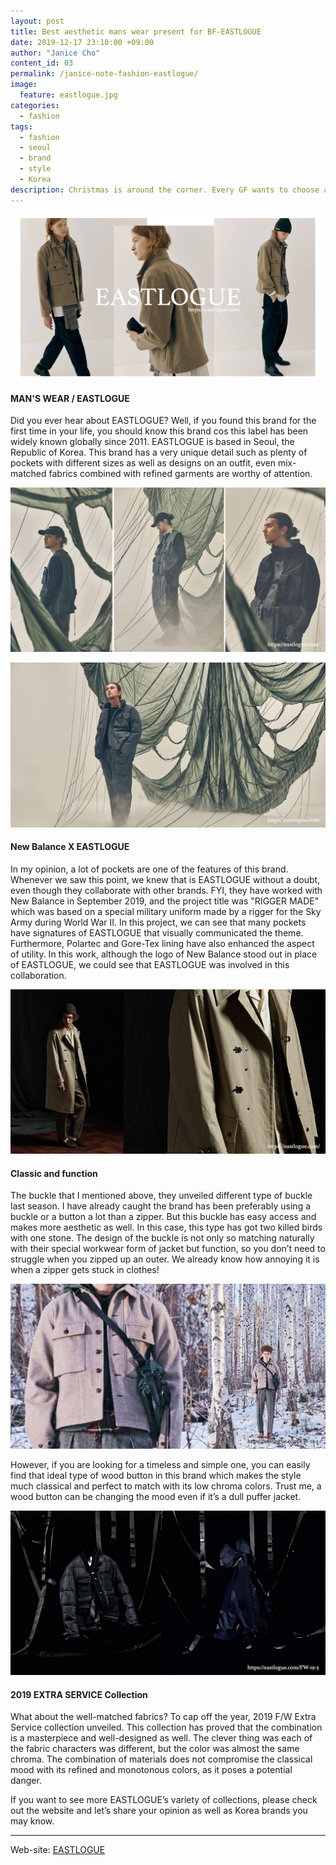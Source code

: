 ```yaml
---
layout: post
title: Best aesthetic mans wear present for BF-EASTLOGUE
date: 2019-12-17 23:10:00 +09:00
author: "Janice Cho"
content_id: 03
permalink: /janice-note-fashion-eastlogue/
image:
  feature: eastlogue.jpg
categories:
  - fashion
tags:
  - fashion
  - seoul
  - brand
  - style
  - Korea
description: Christmas is around the corner. Every GF wants to choose and gives a perfect present for their BF. In this case, EASTLOGUE is the best timeless brand. Let's check out the post!
---
```


![eastlogue-main](/img/post/03/eastlogue.jpg)

#### MAN'S WEAR / EASTLOGUE

Did you ever hear about EASTLOGUE? Well, if you found this brand for the first time in your life, you should know this brand cos this label has been widely known globally since 2011. EASTLOGUE is based in Seoul, the Republic of Korea. This brand has a very unique detail such as plenty of pockets with different sizes as well as designs on an outfit, even mix-matched fabrics combined with refined garments are worthy of attention.





![img01](/img/post/03/img01.jpg)

![img02](/img/post/03/img02.jpg)

#### New Balance X EASTLOGUE

In my opinion, a lot of pockets are one of the features of this brand. Whenever we saw this point, we knew that is EASTLOGUE without a doubt, even though they collaborate with other brands. FYI, they have worked with New Balance in September 2019, and the project title was "RIGGER MADE" which was based on a special military uniform made by a rigger for the Sky Army during World War II. In this project, we can see that many pockets have signatures of EASTLOGUE that visually communicated the theme. Furthermore, Polartec and Gore-Tex lining have also enhanced the aspect of utility. In this work, although the logo of New Balance stood out in place of EASTLOGUE, we could see that EASTLOGUE was involved in this collaboration.



![img03](/img/post/03/img03.jpg)

#### Classic and function

The buckle that I mentioned above, they unveiled different type of buckle last season. I have already caught the brand has been preferably using a buckle or a button a lot than a zipper. But this buckle has easy access and makes more aesthetic as well. In this case, this type has got two killed birds with one stone. The design of the buckle is not only so matching naturally with their special workwear form of jacket but function, so you don’t need to struggle when you zipped up an outer. We already know how annoying it is when a zipper gets stuck in clothes!

![img04](/img/post/03/img04.jpg)

However, if you are looking for a timeless and simple one, you can easily find that ideal type of wood button in this brand which makes the style much classical and perfect to match with its low chroma colors. Trust me, a wood button can be changing the mood even if it’s a dull puffer jacket.



![img05](/img/post/03/img05.jpg)

#### 2019 EXTRA SERVICE Collection

What about the well-matched fabrics? To cap off the year, 2019 F/W Extra Service collection unveiled. This collection has proved that the combination is a masterpiece and well-designed as well. The clever thing was each of the fabric characters was different, but the color was almost the same chroma. The combination of materials does not compromise the classical mood with its refined and monotonous colors, as it poses a potential danger.



If you want to see more EASTLOGUE’s variety of collections, please check out the website and let’s share your opinion as well as Korea brands you may know.

***

Web-site: [EASTLOGUE](https://eastlogue.com/)
